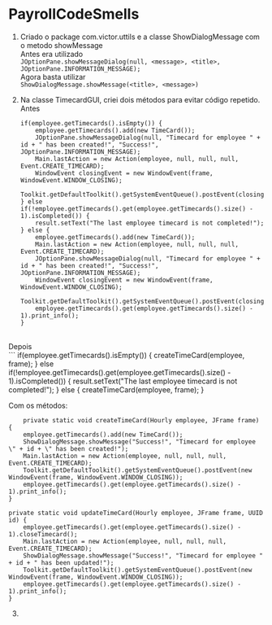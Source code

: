# PayrollCodeSmells
1) Criado o package com.victor.uttils e a classe ShowDialogMessage com o metodo showMessage
 <br />Antes era utilizado <br />
	`JOptionPane.showMessageDialog(null, <message>, <title>, JOptionPane.INFORMATION_MESSAGE);`
 <br />Agora basta utilizar <br />
	`ShowDialogMessage.showMessage(<title>, <message>)`

2) Na classe TimecardGUI, criei dois métodos para evitar código repetido.
 <br />Antes <br />
    ```
   if(employee.getTimecards().isEmpty()) {
		employee.getTimecards().add(new TimeCard());
		JOptionPane.showMessageDialog(null, "Timecard for employee " + id + " has been created!", "Success!", JOptionPane.INFORMATION_MESSAGE);
		Main.lastAction = new Action(employee, null, null, null, Event.CREATE_TIMECARD);
		WindowEvent closingEvent = new WindowEvent(frame, WindowEvent.WINDOW_CLOSING);
		Toolkit.getDefaultToolkit().getSystemEventQueue().postEvent(closingEvent);
	} else if(!employee.getTimecards().get(employee.getTimecards().size() - 1).isCompleted()) {
		result.setText("The last employee timecard is not completed!");
	} else {
		employee.getTimecards().add(new TimeCard());
		Main.lastAction = new Action(employee, null, null, null, Event.CREATE_TIMECARD);
		JOptionPane.showMessageDialog(null, "Timecard for employee " + id + " has been created!", "Success!", JOptionPane.INFORMATION_MESSAGE);
		WindowEvent closingEvent = new WindowEvent(frame, WindowEvent.WINDOW_CLOSING);
		Toolkit.getDefaultToolkit().getSystemEventQueue().postEvent(closingEvent);
		employee.getTimecards().get(employee.getTimecards().size() - 1).print_info();
	}
 <br />Depois <br />
    ```
   if(employee.getTimecards().isEmpty()) {
		createTimeCard(employee, frame);
   } else if(!employee.getTimecards().get(employee.getTimecards().size() - 1).isCompleted()) {
		result.setText("The last employee timecard is not completed!");
   } else {
		createTimeCard(employee, frame);
   }
  
  Com os métodos:
  
        private static void createTimeCard(Hourly employee, JFrame frame) {
		employee.getTimecards().add(new TimeCard());
		ShowDialogMessage.showMessage("Success!", "Timecard for employee \" + id + \" has been created!");
		Main.lastAction = new Action(employee, null, null, null, Event.CREATE_TIMECARD);
		Toolkit.getDefaultToolkit().getSystemEventQueue().postEvent(new WindowEvent(frame, WindowEvent.WINDOW_CLOSING));
		employee.getTimecards().get(employee.getTimecards().size() - 1).print_info();
	}
	
    private static void updateTimeCard(Hourly employee, JFrame frame, UUID id) {
		employee.getTimecards().get(employee.getTimecards().size() - 1).closeTimecard();
		Main.lastAction = new Action(employee, null, null, null, Event.CREATE_TIMECARD);
		ShowDialogMessage.showMessage("Success!", "Timecard for employee " + id + " has been updated!");
		Toolkit.getDefaultToolkit().getSystemEventQueue().postEvent(new WindowEvent(frame, WindowEvent.WINDOW_CLOSING));
        employee.getTimecards().get(employee.getTimecards().size() - 1).print_info();
	}
3)

